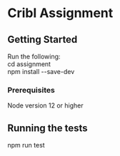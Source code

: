 # Cribl Assignment

## Getting Started

Run the following:  
cd assignment  
npm install --save-dev


### Prerequisites

Node version 12 or higher


## Running the tests

npm run test
